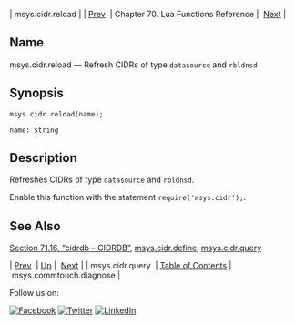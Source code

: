 | msys.cidr.reload |
| [Prev](lua.ref.msys.cidr.query.php)  | Chapter 70. Lua Functions Reference |  [Next](lua.ref.msys.commtouch.diagnose.php) |

<a name="lua.ref.msys.cidr.reload"></a>
## Name

msys.cidr.reload — Refresh CIDRs of type `datasource` and `rbldnsd`

<a name="idp17730672"></a>
## Synopsis

`msys.cidr.reload(name);`

`name: string`<a name="idp17733632"></a>
## Description

Refreshes CIDRs of type `datasource` and `rbldnsd`.

Enable this function with the statement `require('msys.cidr');`.

<a name="idp17737232"></a>
## See Also

[Section 71.16, “cidrdb – CIDRDB”](modules.cidrdb.php "71.16. cidrdb – CIDRDB"), [msys.cidr.define](lua.ref.msys.cidr.define.php "msys.cidr.define"), [msys.cidr.query](lua.ref.msys.cidr.query.php "msys.cidr.query")

| [Prev](lua.ref.msys.cidr.query.php)  | [Up](lua.function.details.php) |  [Next](lua.ref.msys.commtouch.diagnose.php) |
| msys.cidr.query  | [Table of Contents](index.php) |  msys.commtouch.diagnose |

Follow us on:

[![Facebook](https://support.messagesystems.com/images/icon-facebook.png)](http://www.facebook.com/messagesystems) [![Twitter](https://support.messagesystems.com/images/icon-twitter.png)](http://twitter.com/#!/MessageSystems) [![LinkedIn](https://support.messagesystems.com/images/icon-linkedin.png)](http://www.linkedin.com/company/message-systems)